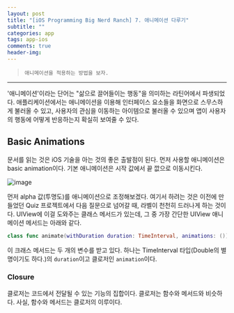 ```yaml
---  
layout: post  
title: "[iOS Programming Big Nerd Ranch] 7. 애니메이션 다루기"  
subtitle: ""  
categories: app
tags: app-ios 
comments: true  
header-img: 
---  
```

  
> `애니메이션을 적용하는 방법을 보자.`  

---

'애니메이션'이라는 단어는 "삶으로 끌어들이는 행동"을 의미하는 라틴어에서 파생되었다. 애플리케이션에서는 애니메이션을 이용해 인터페이스 요소들을 화면으로 스무스하게 불러올 수 있고, 사용자의 관심을 이동하는 아이템으로
불러올 수 있으며 앱이 사용자의 행동에 어떻게 반응하는지 확실히 보여줄 수 있다. 

## Basic Animations

문서를 읽는 것은 iOS 기술을 아는 것의 좋은 출발점이 된다. 먼저 사용할 애니메이션은 basic animation이다. 기본 애니메이션은 시작 값에서 끝 깞으로 이동시킨다.

![image](https://user-images.githubusercontent.com/41438361/119287987-ae3dfb00-bc82-11eb-8285-4a43f2dd32e3.png)

먼저 alpha 값(투명도)를 애니메이션으로 조정해보겠다. 여기서 하려는 것은 이전에 만들었던 Quiz 프로젝트에서 다음 질문으로 넘어갈 때, 라벨이 천천히 드러나게 하는 것이다.
UIView에 이걸 도와주는 클래스 메서드가 있는데, 그 중 가장 간단한 UIView 애니메이션 메서드는 아래와 같다.

```swift
class func animate(withDuration duration: TimeInterval, animations: ()) -> Void)
```

이 크래스 메서드는 두 개의 변수를 받고 있다. 하나는 TimeInterval 타입(Double의 별명이기도 하다.)의 `duration`이고 클로저인 `animation`이다.

### Closure

클로저는 코드에서 전달될 수 있는 기능의 집합이다. 클로저는 함수와 메서드와 비슷하다. 사실, 함수와 메서드는 클로저의 이루이다. 
